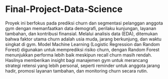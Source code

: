 # Final-Project-Data-Science
Proyek ini berfokus pada prediksi churn dan segmentasi pelanggan anggota gym dengan memanfaatkan data demografi, perilaku kunjungan, layanan tambahan, dan kontribusi finansial. Melalui analisis data (EDA), ditemukan bahwa faktor utama churn adalah usia muda, jarang berkunjung, dan waktu singkat di gym. Model Machine Learning (Logistic Regression dan Random Forest) digunakan untuk memprediksi risiko churn, dengan Random Forest menunjukkan performa lebih baik meskipun recall churn masih rendah. Hasilnya memberikan insight bagi manajemen gym untuk merancang strategi retensi yang lebih personal, seperti reminder untuk anggota jarang hadir, promosi layanan tambahan, dan monitoring churn secara rutin.

